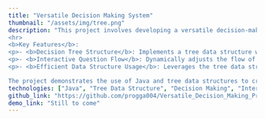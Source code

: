 ```yaml
---
title: "Versatile Decision Making System"
thumbnail: "/assets/img/tree.png"
description: "This project involves developing a versatile decision-making system utilizing a tree data structure in Java. The system interacts with users by asking a series of questions and based on their answers, it navigates through different branches of the decision tree to provide a tailored output.
<hr>
<b>Key Features</b>:
<p>- <b>Decision Tree Structure</b>: Implements a tree data structure where each node represents a question, and branches lead to different subsequent questions based on user input.</p>
<p>- <b>Interactive Question Flow</b>: Dynamically adjusts the flow of questions according to the responses provided, ensuring personalized decision paths for each user.</p>
<p>- <b>Efficient Data Structure Usage</b>: Leverages the tree data structure for efficient branching and decision-making processes.</p>

The project demonstrates the use of Java and tree data structures to create a flexible and interactive decision-making system."
technologies: ["Java", "Tree Data Structure", "Decision Making", "Interactive System"]
github_link: "https://github.com/progga004/Versatile_Decision_Making_Project"
demo_link: "Still to come"
---
```

